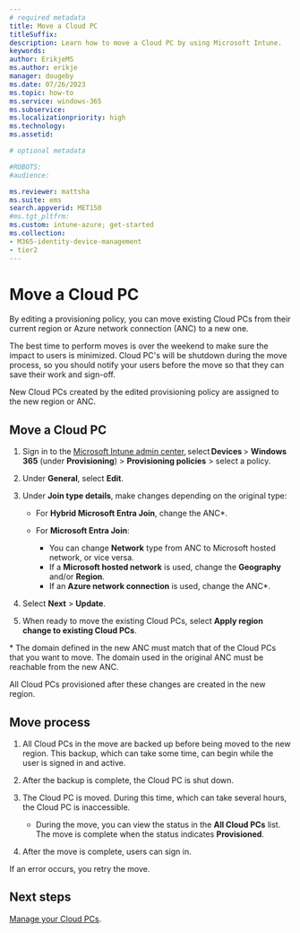 ```yaml
---
# required metadata
title: Move a Cloud PC 
titleSuffix:
description: Learn how to move a Cloud PC by using Microsoft Intune.
keywords:
author: ErikjeMS  
ms.author: erikje
manager: dougeby
ms.date: 07/26/2023
ms.topic: how-to
ms.service: windows-365
ms.subservice:
ms.localizationpriority: high
ms.technology:
ms.assetid: 

# optional metadata

#ROBOTS:
#audience:

ms.reviewer: mattsha
ms.suite: ems
search.appverid: MET150
#ms.tgt_pltfrm:
ms.custom: intune-azure; get-started
ms.collection:
- M365-identity-device-management
- tier2
---
```


# Move a Cloud PC

By editing a provisioning policy, you can move existing Cloud PCs from their current region or Azure network connection (ANC) to a new one.

The best time to perform moves is over the weekend to make sure the impact to users is minimized. Cloud PC's will be shutdown during the move process, so you should notify your users before the move so that they can save their work and sign-off.

New Cloud PCs created by the edited provisioning policy are assigned to the new region or ANC.

## Move a Cloud PC

1. Sign in to the [Microsoft Intune admin center](https://go.microsoft.com/fwlink/?linkid=2109431), select **Devices** > **Windows 365** (under **Provisioning**) > **Provisioning policies** > select a policy.
2. Under **General**, select **Edit**.
3. Under **Join type details**, make changes depending on the original type:
  
    - For **Hybrid Microsoft Entra Join**, change the ANC\*.
    - For **Microsoft Entra Join**:

      - You can change **Network** type from ANC to Microsoft hosted network, or vice versa.
      - If a **Microsoft hosted network** is used, change the **Geography** and/or **Region**.
      - If an **Azure network connection** is used, change the ANC\*.

4. Select **Next** > **Update**.
5. When ready to move the existing Cloud PCs, select **Apply region change to existing Cloud PCs**.

\* The domain defined in the new ANC must match that of the Cloud PCs that you want to move. The domain used in the original ANC must be reachable from the new ANC.

All Cloud PCs provisioned after these changes are created in the new region.

## Move process

1. All Cloud PCs in the move are backed up before being moved to the new region. This backup, which can take some time, can begin while the user is signed in and active.
2. After the backup is complete, the Cloud PC is shut down.
3. The Cloud PC is moved. During this time, which can take several hours, the Cloud PC is inaccessible.

    - During the move, you can view the status in the **All Cloud PCs** list. The move is complete when the status indicates **Provisioned**.

4. After the move is complete, users can sign in.

If an error occurs, you retry the move.

<!-- ########################## -->
## Next steps

[Manage your Cloud PCs](device-management-overview.md).
